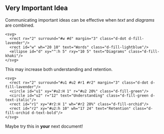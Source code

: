 ## Very Important Idea

Communicating important ideas can be effective when *text* and *diagrams* are combined.

```svgdx
<svg>
  <rect rx="2" surround="#w #d" margin="3" class="d-dot d-fill-lavender"/>
  <rect id="w" wh="20 10" text="Words" class="d-fill-lightblue"/>
  <ellipse id="d" xy="^:h 5" rxy="10 5" text="Diagrams" class="d-fill-khaki"/>
</svg>
```

This may increase both understanding and retention.


```svgdx
<svg>
  <rect rx="2" surround="#u1 #u2 #r1 #r2" margin="3" class="d-dot d-fill-lavender"/>
  <circle id="u1" xy="#u2:H 1" r="#u2 20%" class="d-fill-green"/>
  <circle id="u2" r="12" text="Understanding" class="d-fill-green d-text-italic"/>
  <rect id="r1" xy="#r2:H 1" wh="#r2 20%" class="d-fill-orchid"/>
  <rect id="r2" xy="#u2:h 10" wh="17 24" text="Retention" class="d-fill-orchid d-text-bold"/>
</svg>
```

Maybe try this in **your** next document!
